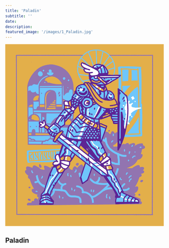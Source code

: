 ```yaml
---
title: 'Paladin'
subtitle: ''
date: 
description: 
featured_image: '/images/1_Paladin.jpg'
---
```


![](/images/1_Paladin.jpg)

## Paladin